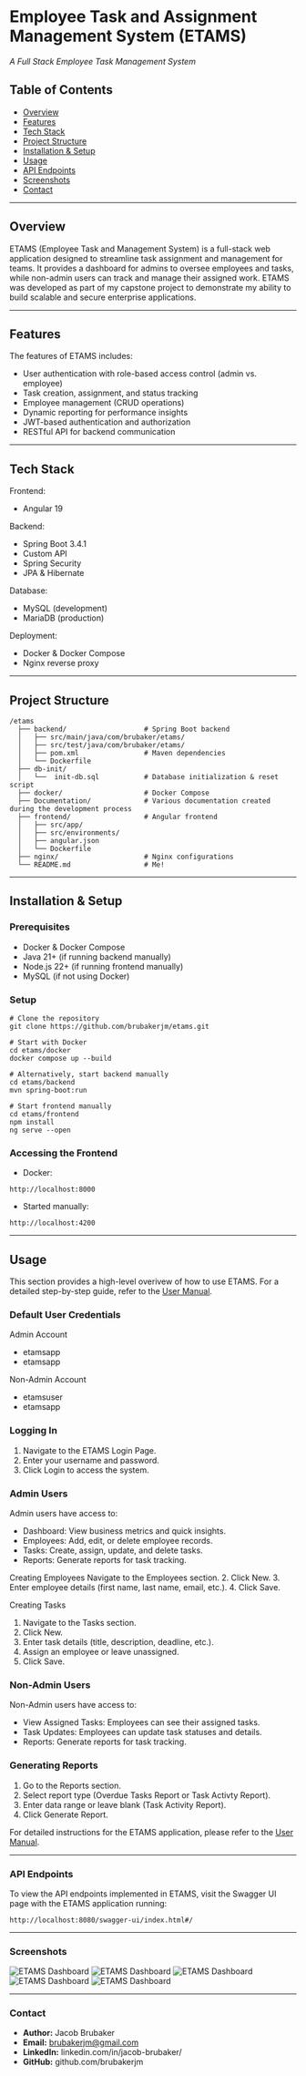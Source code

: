 # Employee Task and Assignment Management System (ETAMS)

_A Full Stack Employee Task Management System_

## Table of Contents
- [Overview](#overview)
- [Features](#features)
- [Tech Stack](#tech-stack)
- [Project Structure](#project-structure)
- [Installation & Setup](#installation--setup)
- [Usage](#usage)
- [API Endpoints](#api-endpoints)
- [Screenshots](#screenshots)
- [Contact](#contact)

---
## Overview

ETAMS (Employee Task and Management System) is a full-stack web application designed to streamline task assignment and management for teams. It provides a dashboard for admins to oversee employees and tasks, while non-admin users can track and manage their assigned work. ETAMS was developed as part of my capstone project to demonstrate my ability to build scalable and secure enterprise applications.

---

## Features

The features of ETAMS includes:

- User authentication with role-based access control (admin vs. employee)
- Task creation, assignment, and status tracking 
- Employee management (CRUD operations)
- Dynamic reporting for performance insights 
- JWT-based authentication and authorization 
- RESTful API for backend communication

---

## Tech Stack

Frontend:
- Angular 19

Backend:
- Spring Boot 3.4.1
- Custom API
- Spring Security
- JPA & Hibernate

Database:
- MySQL (development)
- MariaDB (production)

Deployment:
- Docker & Docker Compose
- Nginx reverse proxy

---

## Project Structure

```
/etams
  ├── backend/                   # Spring Boot backend
  │   ├── src/main/java/com/brubaker/etams/
  │   ├── src/test/java/com/brubaker/etams/
  │   ├── pom.xml                # Maven dependencies
  │   └── Dockerfile
  ├── db-init/
  │   └──  init-db.sql           # Database initialization & reset script
  ├── docker/                    # Docker Compose
  ├── Documentation/             # Various documentation created during the development process
  ├── frontend/                  # Angular frontend
  │   ├── src/app/
  │   ├── src/environments/
  │   ├── angular.json
  │   └── Dockerfile
  ├── nginx/                     # Nginx configurations
  └── README.md                  # Me!
```

---

## Installation & Setup

### Prerequisites
- Docker & Docker Compose
- Java 21+ (if running backend manually)
- Node.js 22+ (if running frontend manually)
- MySQL (if not using Docker)

### Setup
```shell
# Clone the repository
git clone https://github.com/brubakerjm/etams.git

# Start with Docker
cd etams/docker
docker compose up --build

# Alternatively, start backend manually
cd etams/backend
mvn spring-boot:run

# Start frontend manually
cd etams/frontend
npm install
ng serve --open
```

### Accessing the Frontend
- Docker:

`http://localhost:8000`

- Started manually:

`http://localhost:4200`

---

## Usage

This section provides a high-level overivew of how to use ETAMS. For a detailed step-by-step guide, refer to the [User Manual](fixme).

### Default User Credentials 
Admin Account
- etamsapp
- etamsapp

Non-Admin Account
- etamsuser
- etamsapp

### Logging In
1. Navigate to the ETAMS Login Page. 
2. Enter your username and password. 
3. Click Login to access the system.

### Admin Users
Admin users have access to:
- Dashboard: View business metrics and quick insights. 
- Employees: Add, edit, or delete employee records. 
- Tasks: Create, assign, update, and delete tasks. 
- Reports: Generate reports for task tracking.

Creating Employees 
Navigate to the Employees section. 
2. Click New. 
3. Enter employee details (first name, last name, email, etc.). 
4. Click Save.

Creating Tasks
1. Navigate to the Tasks section.
2. Click New. 
3. Enter task details (title, description, deadline, etc.). 
4. Assign an employee or leave unassigned. 
5. Click Save.

### Non-Admin Users
Non-Admin users have access to:
- View Assigned Tasks: Employees can see their assigned tasks.
- Task Updates: Employees can update task statuses and details.
- Reports: Generate reports for task tracking.

### Generating Reports
1. Go to the Reports section. 
2. Select report type (Overdue Tasks Report or Task Activty Report).
3. Enter data range or leave blank (Task Activity Report). 
4. Click Generate Report.

For detailed instructions for the ETAMS application, please refer to the [User Manual](fixme).

---

### API Endpoints

To view the API endpoints implemented in ETAMS, visit the Swagger UI page with the ETAMS application running:

`http://localhost:8080/swagger-ui/index.html#/`

---

### Screenshots

![ETAMS Dashboard](screenshots/login.png)
![ETAMS Dashboard](screenshots/dashboard.png)
![ETAMS Dashboard](screenshots/employees.png)
![ETAMS Dashboard](screenshots/tasks.png)
![ETAMS Dashboard](screenshots/reports.png)

---

### Contact

* **Author:** Jacob Brubaker
* **Email:** brubakerjm@gmail.com
* **LinkedIn:** linkedin.com/in/jacob-brubaker/
* **GitHub:** github.com/brubakerjm


